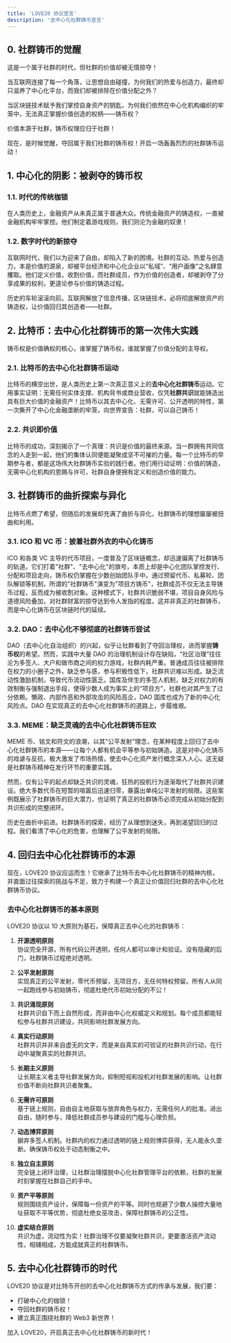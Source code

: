 ```yaml
---
title: 'LOVE20 协议宣言'
description: '去中心化社群铸币宣言'
---
```


## 0. 社群铸币的觉醒

这是一个属于社群的时代，但社群的价值却被无情掠夺！

当互联网连接了每一个角落，让思想自由碰撞，为何我们的热爱与创造力，最终却只滋养了中心化平台，而我们却被排除在价值分配之外？

当区块链技术赋予我们掌控自身资产的钥匙，为何我们依然在中心化机构编织的牢笼中，无法真正掌握价值创造的权柄——铸币权？

价值本源于社群，铸币权理应归于社群！

现在，是时候觉醒，夺回属于我们社群的铸币权！开启一场轰轰烈烈的社群铸币运动！

## 1. 中心化的阴影：被剥夺的铸币权

### 1.1. 时代的传统枷锁

在人类历史上，金融资产从未真正属于普通大众。传统金融资产的铸造权，一直被金融机构牢牢掌控。他们制定着游戏规则，我们则沦为金融的奴隶！

### 1.2. 数字时代的新掠夺

互联网时代，我们以为迎来了自由，却陷入了新的困境。社群的互动、热爱与创造力，本是价值的源泉，却被平台经济和中心化企业以“私域”、“用户画像”之名肆意攫取。他们定义价值，收割价值，而社群成员，作为价值的创造者，却被剥夺了分享成果的权利，更遑论参与价值的铸造过程。

历史的车轮滚滚向前。互联网解放了信息传播，区块链技术，必将彻底解放资产的铸造权，让价值回归其创造者——社群。

## 2. 比特币：去中心化社群铸币的第一次伟大实践

铸币权是价值确权的核心，谁掌握了铸币权，谁就掌握了价值分配的主导权。

### 2.1. 比特币的去中心化社群铸币运动

比特币的横空出世，是人类历史上第一次真正意义上的**去中心化社群铸币**运动。它用事实证明：无需任何实体支撑、机构背书或商业营收，仅凭**社群共识**就能铸造出具有巨大价值的金融资产！比特币以其去中心化、无需许可、公开透明的特性，第一次撕开了中心化金融垄断的牢笼，向世界宣告：社群，可以自己铸币！

### 2.2. 共识即价值

比特币的成功，深刻揭示了一个真理：共识是价值的最终来源。当一群拥有共同信念的人走到一起，他们的集体认同便能凝聚成坚不可摧的力量。每一个比特币的早期参与者，都是这场伟大社群铸币实验的践行者。他们用行动证明：价值的铸造，无需中心化机构的恩赐与许可，社群自身便拥有定义和创造价值的能力。

## 3. 社群铸币的曲折探索与异化

比特币点燃了希望，但随后的发展却充满了曲折与异化，社群铸币的理想屡屡被扭曲和利用。

### 3.1. ICO 和 VC 币：披着社群外衣的中心化铸币

ICO 和各类 VC 主导的代币项目，一度普及了区块链概念，却迅速偏离了社群铸币的轨道。它们打着"社群"、"去中心化"的旗号，本质上却是中心化团队掌控发行、分配和项目走向，铸币权仍掌握在少数创始团队手中。通过预留代币、私募轮、团队解锁等机制，所谓的"社群铸币"演变为"项目方铸币"，社群成员不仅无法主导铸币过程，反而成为被收割对象。这种模式下，社群共识脆弱不堪，项目自身风险与道德风险叠加，对社群财富的掠夺达到令人发指的程度。这并非真正的社群铸币，而是中心化铸币在区块链时代的延续。

### 3.2. DAO：去中心化不够彻底的社群铸币尝试

DAO（去中心化自治组织）的兴起，似乎让社群看到了夺回治理权，进而掌握**铸币权**的希望。然而，实践中大量 DAO 的治理机制设计存在缺陷，“社区治理”往往沦为多签人、大户和做市商之间的权力游戏，社群内耗严重。普通成员往往被排除在权力的小圈子之外，缺乏参与感，参与积极性低下，社群共识难以形成。缺乏流动性激励机制，导致代币流动性匮乏。国库及伴生的多签人机制，缺乏对权力的有效制衡与强制退出手段，使得少数人成为事实上的“项目方”，社群也对其产生了过分依赖。懒政、内部作恶和外部攻击的风险高企，DAO 国库也成为了新的中心化风险点。DAO 在实现真正的去中心化社群铸币的道路上，步履维艰。

### 3.3. MEME：缺乏灵魂的去中心化社群铸币狂欢

MEME 币、铭文和符文的浪潮，以其"公平发射"理念，在某种程度上回归了去中心化社群铸币的本源——让每个人都有机会平等参与初始铸造。这是对中心化铸币的戏谑与反抗，极大激发了市场热情，使去中心化资产发行概念深入人心。这无疑是社群铸币精神在发行环节的重要实践。

然而，仅有公平的起点却缺乏共识的灵魂，狂热的投机行为逐渐取代了社群共识建设。绝大多数代币在短暂的喧嚣后迅速归零，暴露出单纯公平发射的局限。这些案例既展示了社群铸币的巨大潜力，也证明了真正的社群铸币必须完成从初始分配到共识形成的完整闭环。

历史在曲折中前进。社群铸币的探索，经历了从理想到迷失，再到渴望回归的过程。我们看清了中心化的危害，也理解了公平发射的局限。

## 4. 回归去中心化社群铸币的本源

现在，LOVE20 协议应运而生！它继承了比特币去中心化社群铸币的精神内核，并直面过往探索的挑战与不足，致力于构建一个真正让价值回归社群的去中心化社群铸币协议。

### 去中心化社群铸币的基本原则

LOVE20 协议以 10 大原则为基石，保障真正去中心化的社群铸币：

1. **开源透明原则**  
   协议完全开源，所有代码公开透明，任何人都可以审计和验证。没有隐藏的后门，社群铸币过程绝对透明。

2. **公平发射原则**  
   实现真正的公平发射，零代币预留，无项目方，无任何特权预留。所有人从同一起跑线参与初始铸币，彻底杜绝代币初始分配的不公！

3. **共识涌现原则**  
   社群共识自下而上自然形成，而非由中心化权威定义和规划。每个成员都能轻松参与社群共识建设，共同影响社群发展方向。

4. **真实行动原则**  
   社群共识并非来自虚无的文字，而是来自真实的可验证的社群共识行动，在行动中凝聚真实的社群共识。

5. **长期主义原则**  
   让长期主义者主导社群发展方向，抑制短视和投机对社群发展的影响。让社群价值不断向社群共识者聚集。

6. **无需许可原则**  
   基于链上规则，自由自主地获取与放弃角色与权力，无需任何人的批准。进出自由，随时参与，降低社群成员参与建设的门槛与心理负担。

7. **动态博弈原则**  
   摒弃多签人机制。社群内的权力通过透明的链上规则博弈获得，无人能永久垄断。确保铸币权处于动态制衡之中。

8. **独立自主原则**  
   完全链上闭环治理，让社群治理摆脱中心化社群管理平台的依赖，社群的发展时刻掌握在社群自己的手中。

9. **资产平等原则**  
   规则围绕资产设计，保障每一份资产的平等。同时也规避了少数人操控大量地址获取不平等优势，彻底杜绝女巫攻击，保障社群铸币的公正性。

10. **虚实结合原则**  
    共识为虚，流动性为实！社群治理不仅要凝聚社群共识，更要激活资产流动性，相辅相成，方能成就真正的社群铸币。

## 5. 去中心化社群铸币的时代

LOVE20 协议是对比特币开创的去中心化社群铸币方式的传承与发展，我们要：

- 打破中心化的枷锁！
- 夺回社群的铸币权！
- 建立真正围绕社群的 Web3 新世界！

加入 LOVE20，开启真正去中心化社群铸币的新时代！

